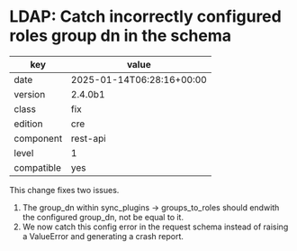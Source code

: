[//]: # (werk v2)
# LDAP: Catch incorrectly configured roles group dn in the schema

key        | value
---------- | ---
date       | 2025-01-14T06:28:16+00:00
version    | 2.4.0b1
class      | fix
edition    | cre
component  | rest-api
level      | 1
compatible | yes

This change fixes two issues.

1. The group_dn within sync_plugins -> groups_to_roles should endwith the
configured group_dn, not be equal to it.
2. We now catch this config error in the request schema instead of raising
a ValueError and generating a crash report.
